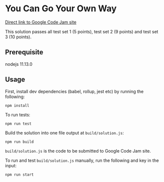 # You Can Go Your Own Way

[Direct link to Google Code Jam site](https://codingcompetitions.withgoogle.com/codejam/round/0000000000051705/00000000000881da)

This solution passes all test set 1 (5 points), test set 2 (9 points) and test set 3 (10 points).

## Prerequisite

nodejs 11.13.0

## Usage

First, install dev dependencies (babel, rollup, jest etc) by running the following:

```
npm install
```

To run tests:

```
npm run test
```

Build the solution into one file output at `build/solution.js`:

```
npm run build
```

`build/solution.js` is the code to be submitted to Google Code Jam site.

To run and test `build/solution.js` manually, run the following and key in the input:

```
npm run start
```
